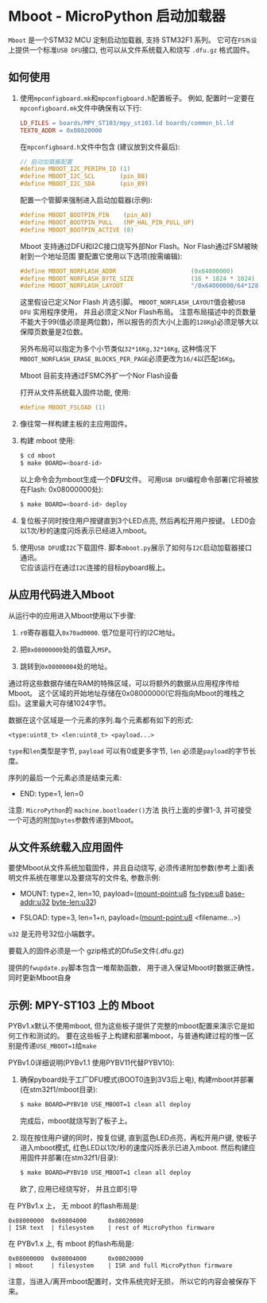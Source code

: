 Mboot - MicroPython 启动加载器
===============================

`Mboot` 是一个STM32 MCU 定制启动加载器, 支持 STM32F1 系列。 它可在`FS外设`上提供一个标准`USB DFU`接口,
也可以从文件系统载入和烧写 `.dfu.gz` 格式固件。

如何使用
----------

1. 使用`mpconfigboard.mk`和`mpconfigboard.h`配置板子。
    例如, 配置时一定要在`mpconfigboard.mk`文件中确保有以下行:

    ```makefile
    LD_FILES = boards/MPY_ST103/mpy_st103.ld boards/common_bl.ld
    TEXT0_ADDR = 0x08020000
    ```

    在`mpconfigboard.h`文件中包含 (建议放到文件最后):

    ```c
    // 启动加载器配置
    #define MBOOT_I2C_PERIPH_ID (1)
    #define MBOOT_I2C_SCL       (pin_B8)
    #define MBOOT_I2C_SDA       (pin_B9)
    ```

    配置一个管脚来强制进入启动加载器(示例):

    ```c
    #define MBOOT_BOOTPIN_PIN    (pin_A0)
    #define MBOOT_BOOTPIN_PULL   (MP_HAL_PIN_PULL_UP)
    #define MBOOT_BOOTPIN_ACTIVE (0)
    ```
 
    Mboot 支持通过DFU和I2C接口烧写外部Nor Flash。Nor Flash通过FSM被映射到一个地址范围
    要配置它使用以下选项(按需编辑):

    ```c
    #define MBOOT_NORFLASH_ADDR                     (0x64000000)
    #define MBOOT_NORFLASH_BYTE_SIZE                (16 * 1024 * 1024)
    #define MBOOT_NORFLASH_LAYOUT                   "/0x64000000/64*128Kg"
    ```

    这里假设已定义Nor Flash 片选引脚。
    `MBOOT_NORFLASH_LAYOUT`值会被`USB DFU` 实用程序使用， 并且必须定义Nor Flash布局。
    注意布局描述中的页数量不能大于99(值必须是两位数)，所以报告的页大小(上面的`128Kg`)必须足够大以保障页数量是2位数。

    另外布局可以指定为多个小节类似`32*16Kg,32*16Kg`, 这种情况下`MBOOT_NORFLASH_ERASE_BLOCKS_PER_PAGE`必须更改为`16/4`以匹配`16Kg`。

    Mboot 目前支持通过FSMC外扩一个Nor Flash设备

    打开从文件系统载入固件功能, 使用:

    ```c
    #define MBOOT_FSLOAD (1)
    ```

2. 像往常一样构建主板的主应用固件。

3. 构建 mboot 使用:
    ```bash
    $ cd mboot
    $ make BOARD=<board-id>
    ```

    以上命令会为mboot生成一个**DFU**文件。  可用`USB DFU`编程命令部署(它将被放在Flash: 0x08000000处):
    
    ```bash
    $ make BOARD=<board-id> deploy
    ```

4. 复位板子同时按住用户按键直到3个LED点亮, 然后再松开用户按键。 LED0会以1次/秒的速度闪烁表示已经进入mboot。

5. 使用`USB DFU`或`I2C`下载固件. 脚本`mboot.py`展示了如何与`I2C`启动加载器接口通讯。  
    它应该运行在通过`I2C`连接的目标pyboard板上。

从应用代码进入Mboot
------------------------------------

从运行中的应用进入Mboot使用以下步骤:

1. `r0`寄存器载入`0x70ad0000`. 低7位是可行的I2C地址。

2. 把`0x08000000`处的值载入`MSP`。

3. 跳转到`0x08000004`处的地址。

通过将这些数据存储在RAM的特殊区域，可以将额外的数据从应用程序传给Mboot。
这个区域的开始地址存储在0x08000000(它将指向Mboot的堆栈之后)。这里最大可存储1024字节。

数据在这个区域是一个元素的序列.每个元素都有如下的形式:

    <type:uint8_t> <len:uint8_t> <payload...>

`type`和`len`类型是字节, `payload` 可以有0或更多字节, `len` 必须是`payload`的字节长度。

序列的最后一个元素必须是结束元素:

* END: type=1, len=0

注意: `MicroPython`的 `machine.bootloader()`方法 执行上面的步骤1-3, 并可接受一个可选的附加`bytes`参数传递到Mboot。

从文件系统载入应用固件
----------------------------------

要使Mboot从文件系统加载固件，并且自动烧写, 必须传递附加参数(参考上面)表明文件系统在哪里以及要烧写的文件名,
参数示例:

* MOUNT: type=2, len=10, payload=(<mount-point:u8> <fs-type:u8> <base-addr:u32> <byte-len:u32>)

* FSLOAD: type=3, len=1+n, payload=(<mount-point:u8> <filename...>)

`u32` 是无符号32位小端数字。

要载入的固件必须是一个 gzip格式的DfuSe文件(.dfu.gz)

提供的`fwupdate.py`脚本包含一堆帮助函数， 用于进入保证Mboot时数据正确性，同时更新Mboot自身

示例: MPY-ST103 上的 Mboot
-------------------------

PYBv1.x默认不使用mboot, 但为这些板子提供了完整的mboot配置来演示它是如何工作和测试的。
要在这些板子上构建和部署mboot，与普通构建过程的惟一区别是传递`USE_MBOOT=1`给`make`

PYBv1.0详细说明(PYBv1.1 使用PYBV11代替PYBV10):

1. 确保pyboard处于工厂DFU模式(BOOT0连到3V3后上电), 构建mboot并部署(在stm32f1/mboot目录):

    ```bash
    $ make BOARD=PYBV10 USE_MBOOT=1 clean all deploy
    ```

    完成后，mboot就烧写到了板子上。

2. 现在按住用户键的同时，按复位键, 直到蓝色LED点亮，再松开用户键, 使板子进入mboot模式,
    红色LED以1次/秒的速度闪烁表示已进入mboot. 然后构建应用固件并部署(在stm32f1/目录):

    ```bash
    $ make BOARD=PYBV10 USE_MBOOT=1 clean all deploy
    ```

    欧了, 应用已经烧写好， 并且立即引导

在 PYBv1.x 上， 无 mboot 的flash布局是:

    0x08000000  0x08004000      0x08020000
    | ISR text  | filesystem    | rest of MicroPython firmware

在 PYBv1.x 上, 有 mboot 的flash布局是:

    0x08000000  0x08004000      0x08020000
    | mboot     | filesystem    | ISR and full MicroPython firmware

注意，当进入/离开mboot配置时，文件系统完好无损， 所以它的内容会被保存下来。
